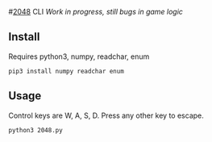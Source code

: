 #[2048](https://en.wikipedia.org/wiki/2048_(video_game)) CLI
*Work in progress, still bugs in game logic*

## Install
Requires python3, numpy, readchar, enum
```
pip3 install numpy readchar enum
```

## Usage
Control keys are W, A, S, D. Press any other key to escape.
```
python3 2048.py
```

